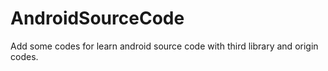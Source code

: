 # AndroidSourceCode
Add some codes for learn android source code with third library and origin codes.
